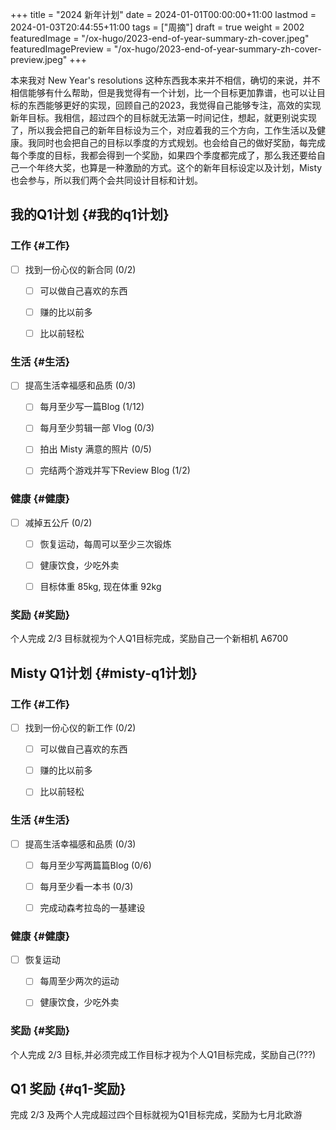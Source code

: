 +++
title = "2024 新年计划"
date = 2024-01-01T00:00:00+11:00
lastmod = 2024-01-03T20:44:55+11:00
tags = ["周摘"]
draft = true
weight = 2002
featuredImage = "/ox-hugo/2023-end-of-year-summary-zh-cover.jpeg"
featuredImagePreview = "/ox-hugo/2023-end-of-year-summary-zh-cover-preview.jpeg"
+++

本来我对 New Year's resolutions 这种东西我本来并不相信，确切的来说，并不相信能够有什么帮助，但是我觉得有一个计划，比一个目标更加靠谱，也可以让目标的东西能够更好的实现，回顾自己的2023，我觉得自己能够专注，高效的实现新年目标。我相信，超过四个的目标就无法第一时间记住，想起，就更别说实现了，所以我会把自己的新年目标设为三个，对应着我的三个方向，工作生活以及健康。我同时也会把自己的目标以季度的方式规划。也会给自己的做好奖励，每完成每个季度的目标，我都会得到一个奖励，如果四个季度都完成了，那么我还要给自己一个年终大奖，也算是一种激励的方式。这个的新年目标设定以及计划，Misty 也会参与，所以我们两个会共同设计目标和计划。


## 我的Q1计划 {#我的q1计划}


### 工作 {#工作}

-   [ ] 找到一份心仪的新合同 (0/2)
    -   [ ] 可以做自己喜欢的东西
    -   [ ] 赚的比以前多
    -   [ ] 比以前轻松


### 生活 {#生活}

-   [ ] 提高生活幸福感和品质 (0/3)
    -   [ ] 每月至少写一篇Blog (1/12)
    -   [ ] 每月至少剪辑一部 Vlog (0/3)
    -   [ ] 拍出 Misty 满意的照片 (0/5)
    -   [ ] 完结两个游戏并写下Review Blog (1/2)


### 健康 {#健康}

-   [ ] 减掉五公斤 (0/2)
    -   [ ] 恢复运动，每周可以至少三次锻炼
    -   [ ] 健康饮食，少吃外卖
    -   [ ] 目标体重 85kg, 现在体重 92kg


### 奖励 {#奖励}

个人完成 2/3 目标就视为个人Q1目标完成，奖励自己一个新相机 A6700


## Misty Q1计划 {#misty-q1计划}


### 工作 {#工作}

-   [ ] 找到一份心仪的新工作 (0/2)
    -   [ ] 可以做自己喜欢的东西
    -   [ ] 赚的比以前多
    -   [ ] 比以前轻松


### 生活 {#生活}

-   [ ] 提高生活幸福感和品质 (0/3)
    -   [ ] 每月至少写两篇篇Blog (0/6)
    -   [ ] 每月至少看一本书 (0/3)
    -   [ ] 完成动森考拉岛的一基建设


### 健康 {#健康}

-   [ ] 恢复运动
    -   [ ] 每周至少两次的运动
    -   [ ] 健康饮食，少吃外卖


### 奖励 {#奖励}

个人完成 2/3 目标,并必须完成工作目标才视为个人Q1目标完成，奖励自己(???)


## Q1 奖励 {#q1-奖励}

完成 2/3 及两个人完成超过四个目标就视为Q1目标完成，奖励为七月北欧游
